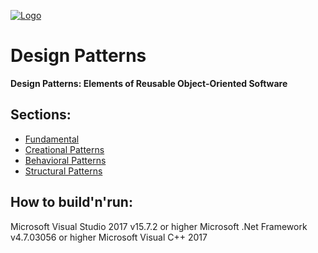 [![Logo](https://raw.githubusercontent.com/ogycode/DesignPatterns/master/merch/logo.jpg)](https://github.com/ogycode/DesignPatterns)

# Design Patterns
**Design Patterns: Elements of Reusable Object-Oriented Software**

## Sections:
  - [Fundamental](https://github.com/ogycode/DesignPatterns/tree/master/src/Fundamental)
  - [Creational Patterns](https://github.com/ogycode/DesignPatterns/tree/master/src/CreationalPatterns)
  - [Behavioral Patterns](https://github.com/ogycode/DesignPatterns/tree/master/src/BehavioralPatterns)
  - [Structural Patterns](https://github.com/ogycode/DesignPatterns/tree/master/src/StructuralPatterns)

## How to build'n'run:
 Microsoft Visual Studio 2017 v15.7.2 or higher
 Microsoft .Net Framework v4.7.03056 or higher
 Microsoft Visual C++ 2017
